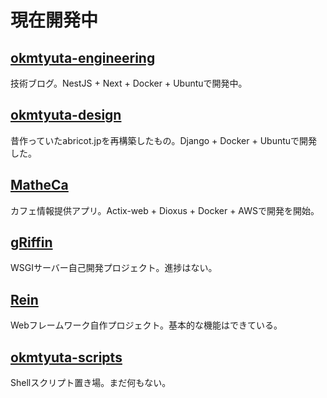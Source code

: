 # 現在開発中

## [okmtyuta-engineering](https://github.com/okmtyuta/okmtyuta-engineering)
技術ブログ。NestJS + Next + Docker + Ubuntuで開発中。
## [okmtyuta-design](https://github.com/okmtyuta/okmtyuta-desing)
昔作っていたabricot.jpを再構築したもの。Django + Docker + Ubuntuで開発した。
## [MatheCa](https://github.com/okmtyuta/matheca)
カフェ情報提供アプリ。Actix-web + Dioxus + Docker + AWSで開発を開始。
## [gRiffin](https://github.com/okmtyuta/griffin)
WSGIサーバー自己開発プロジェクト。進捗はない。
## [Rein](https://github.com/okmtyuta/rein)
Webフレームワーク自作プロジェクト。基本的な機能はできている。
## [okmtyuta-scripts](https://github.com/okmtyuta/okmtyuta-scripts)
Shellスクリプト置き場。まだ何もない。